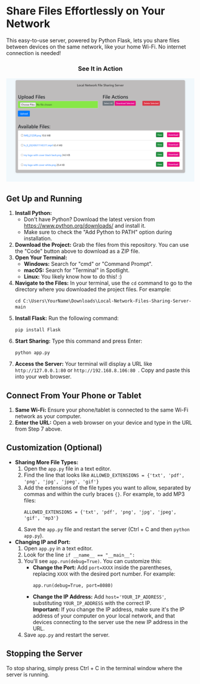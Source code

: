 

<h1>Share Files Effortlessly on Your Network</h1>

<p>This easy-to-use server, powered by Python Flask, lets you share files between devices on the same network, like your home Wi-Fi. No internet connection is needed!</p>

<h3 align="center">See It in Action</h3>
<p align="center">
  <img src="https://raw.githubusercontent.com/NipunSGeeTH/github-readme-images-host/main/Local-Network-files-Sharing-server/1.png" alt="Demo Image" style="width: auto; height: auto;">
</p>

<h2>Get Up and Running</h2>

<ol>
  <li><strong>Install Python:</strong> 
    <ul>
      <li>Don't have Python? Download the latest version from <a href="https://www.python.org/downloads/" target="_blank">https://www.python.org/downloads/</a> and install it.</li>
      <li>Make sure to check the "Add Python to PATH" option during installation.</li>
    </ul>
  </li>
  <li><strong>Download the Project:</strong> Grab the files from this repository. You can use the "Code" button above to download as a ZIP file.</li>
  <li><strong>Open Your Terminal:</strong> 
    <ul>
      <li><strong>Windows:</strong> Search for "cmd" or "Command Prompt".</li>
      <li><strong>macOS:</strong> Search for "Terminal" in Spotlight.</li>
      <li><strong>Linux:</strong> You likely know how to do this! :)</li>
    </ul>
  </li>
  <li><strong>Navigate to the Files:</strong> In your terminal, use the <code>cd</code> command to go to the directory where you downloaded the project files. For example:
    <pre><code>cd C:\Users\YourName\Downloads\Local-Network-Files-Sharing-Server-main</code></pre> 
  </li>
  <li><strong>Install Flask:</strong> Run the following command:
    <pre><code>pip install Flask</code></pre>
  </li>
  <li><strong>Start Sharing:</strong>  Type this command and press Enter:
    <pre><code>python app.py</code></pre>
  </li>
  <li><strong>Access the Server:</strong> Your terminal will display a URL like <code>http://127.0.0.1:80</code> or <code>http://192.168.8.106:80 </code>. Copy and paste this into your web browser.</li>
</ol>

<h2>Connect From Your Phone or Tablet</h2>

<ol>
  <li><strong>Same Wi-Fi:</strong> Ensure your phone/tablet is connected to the same Wi-Fi network as your computer.</li>
  <li><strong>Enter the URL:</strong> Open a web browser on your device and type in the URL from Step 7 above.</li>
</ol>






<h2>Customization (Optional)</h2>

<ul>
  <li><strong>Sharing More File Types:</strong> 
    <ol>
      <li>Open the <code>app.py</code> file in a text editor.</li>
      <li>Find the line that looks like <code>ALLOWED_EXTENSIONS = {'txt', 'pdf', 'png', 'jpg', 'jpeg', 'gif'}</code></li>
      <li>Add the extensions of the file types you want to allow, separated by commas and within the curly braces <code>{}</code>. For example, to add MP3 files: 
        <pre><code>ALLOWED_EXTENSIONS = {'txt', 'pdf', 'png', 'jpg', 'jpeg', 'gif', 'mp3'}</code></pre>
      </li>
      <li>Save the <code>app.py</code> file and restart the server (Ctrl + C and then <code>python app.py</code>).</li>
    </ol>
  </li>
  <li><strong>Changing IP and Port:</strong>
      <ol>
        <li>Open <code>app.py</code> in a text editor.</li>
        <li>Look for the line <code>if __name__ == "__main__":</code></li>
        <li>You'll see <code>app.run(debug=True)</code>.  You can customize this:
          <ul>
            <li><strong>Change the Port:</strong>  Add <code>port=XXXX</code> inside the parentheses, replacing <code>XXXX</code> with the desired port number. For example: 
              <pre><code>app.run(debug=True, port=8080)</code></pre> 
            </li>
            <li><strong>Change the IP Address:</strong> Add <code>host='YOUR_IP_ADDRESS'</code>, substituting <code>YOUR_IP_ADDRESS</code> with the correct IP. 
               <br> <strong>Important:</strong> If you change the IP address, make sure it's the IP address of your computer on your local network, and that devices connecting to the server use the new IP address in the URL.
            </li>
          </ul>
        </li>
        <li>Save <code>app.py</code> and restart the server.</li>
      </ol>
  </li>
</ul>










<h2>Stopping the Server</h2>

<p>To stop sharing, simply press Ctrl + C in the terminal window where the server is running.</p>





















